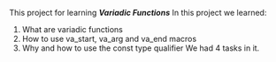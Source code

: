 This project for learning ***Variadic Functions***
In this project we learned:
1. What are variadic functions
2. How to use va_start, va_arg and va_end macros
3. Why and how to use the const type qualifier
We had 4 tasks in it.